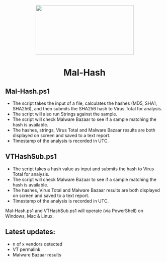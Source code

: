 <div align="center">
 <img style="padding:0;vertical-align:bottom;" height="158" width="311" src="BSF.png"/>
 <p>
  <h1>
   Mal-Hash
  </h1>
 </p>

</div>

## Mal-Hash.ps1
- The script takes the input of a file, calculates the hashes (MD5, SHA1, SHA256), and then submits the SHA256 hash to Virus Total for analysis. 
- The script will also run Strings against the sample.
- The script will check Malware Bazaar to see if a sample matching the hash is available.
- The hashes, strings, Virus Total and Malware Bazaar results are both displayed on screen and saved to a text report. 
- Timestamp of the analysis is recorded in UTC. 

## VTHashSub.ps1
- The script takes a hash value as input and submits the hash to Virus Total for analysis.
- The script will check Malware Bazaar to see if a sample matching the hash is available.
- The hashes, Virus Total and Malware Bazaar results are both displayed on screen and saved to a text report. 
- Timestamp of the analysis is recorded in UTC. 

Mal-Hash.ps1 and VTHashSub.ps1 will operate (via PowerShell) on Windows, Mac & Linux.

## Latest updates: 
- n of x vendors detected
- VT permalink
- Malware Bazaar results
